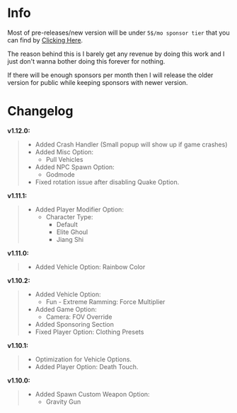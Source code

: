 # Info
Most of pre-releases/new version will be under `5$/mo sponsor tier` that you can find by [Clicking Here](https://github.com/sponsors/sneakyevil). 

The reason behind this is I barely get any revenue by doing this work and I just don't wanna bother doing this forever for nothing. 

If there will be enough sponsors per month then I will release the older version for public while keeping sponsors with newer version.

# Changelog

__v1.12.0:__
> - Added Crash Handler (Small popup will show up if game crashes)
> - Added Misc Option:
>     - Pull Vehicles
> - Added NPC Spawn Option:
>     - Godmode
> - Fixed rotation issue after disabling Quake Option.

__v1.11.1:__
> - Added Player Modifier Option:
>     - Character Type:
>         - Default
>         - Elite Ghoul
>         - Jiang Shi  

__v1.11.0:__
> - Added Vehicle Option: Rainbow Color

__v1.10.2:__
> - Added Vehicle Option: 
>     - Fun - Extreme Ramming: Force Multiplier
> - Added Game Option: 
>     - Camera: FOV Override
> - Added Sponsoring Section
> - Fixed Player Option: Clothing Presets

__v1.10.1:__
> - Optimization for Vehicle Options.
> - Added Player Option: Death Touch.

__v1.10.0:__
> - Added Spawn Custom Weapon Option:
>     - Gravity Gun
